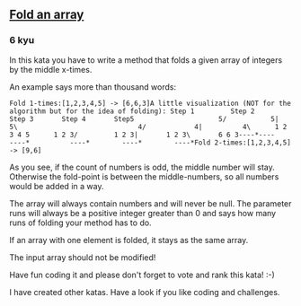 <h2><a href=https://www.codewars.com/kata/57ea70aa5500adfe8a000110/train/python target="_blank">Fold an array</a></h2><h3>6 kyu</h3><p>In this kata you have to write a method that folds a given array of integers by the middle x-times.</p><p>An example says more than thousand words:</p><pre><code>Fold 1-times:[1,2,3,4,5] -&gt; [6,6,3]A little visualization (NOT for the algorithm but for the idea of folding): Step 1         Step 2        Step 3       Step 4       Step5                     5/           5|         5\                              4/            4|          4\      1 2 3 4 5      1 2 3/         1 2 3|       1 2 3\       6 6 3----*----      ----*          ----*        ----*        ----*Fold 2-times:[1,2,3,4,5] -&gt; [9,6]</code></pre><p>As you see, if the count of numbers is odd, the middle number will stay. Otherwise the fold-point is between the middle-numbers, so all numbers would be added in a way.</p><p>The array will always contain numbers and will never be null. The parameter runs will always be a positive integer greater than 0 and says how many runs of folding your method has to do.</p><p>If an array with one element is folded, it stays as the same array.</p><p>The input array should not be modified!</p><p>Have fun coding it and please don't forget to vote and rank this kata! :-) </p><p>I have created other katas. Have a look if you like coding and challenges.</p>